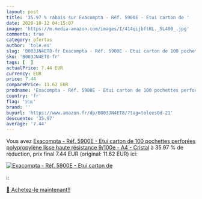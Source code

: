 ```yaml
---
layout: post
title: '35.97 % rabais sur Exacompta - Réf. 5900E - Etui carton de '
date: 2020-10-12 04:15:07
image: 'https://m.media-amazon.com/images/I/414qijbftKL._SL400_.jpg'
comments: true
category: ofertas
author: 'tole.es'
slug: 'B003JN4ET8-fr Exacompta - Réf. 5900E - Etui carton de 100 pochettes...'
sku: 'B003JN4ET8-fr'
tags: [  ]
actualPrice: 7.44 EUR
currency: EUR
price: 7.44
comparePrice: 11.62 EUR
prodname: 'Exacompta - Réf. 5900E - Etui carton de 100 pochettes perforées polypropylène lisse haute résistance 9/100e - A4 - Cristal'
country: 'fr'
flag: '🇫🇷'
brand: ''
buyurl: 'https://www.amazon.fr/dp/B003JN4ET8/?tag=tolees0d-21'
descuento: '35.97'
average: '7.44'
---
```


Vous avez [Exacompta - Réf. 5900E - Etui carton de 100 pochettes perforées polypropylène lisse haute résistance 9/100e - A4 - Cristal](https://www.amazon.fr/dp/B003JN4ET8/?tag=tolees0d-21)  à  35.97 % de réduction, prix final  7.44 EUR (original: 11.62 EUR) ici:

[![Exacompta - Réf. 5900E - Etui carton de ](https://m.media-amazon.com/images/I/414qijbftKL._SL400_.jpg)](https://www.amazon.fr/dp/B003JN4ET8/?tag=tolees0d-21)

ℹ️:


[🛒 Achetez-le maintenant!!](https://www.amazon.fr/dp/B003JN4ET8/?tag=tolees0d-21)
